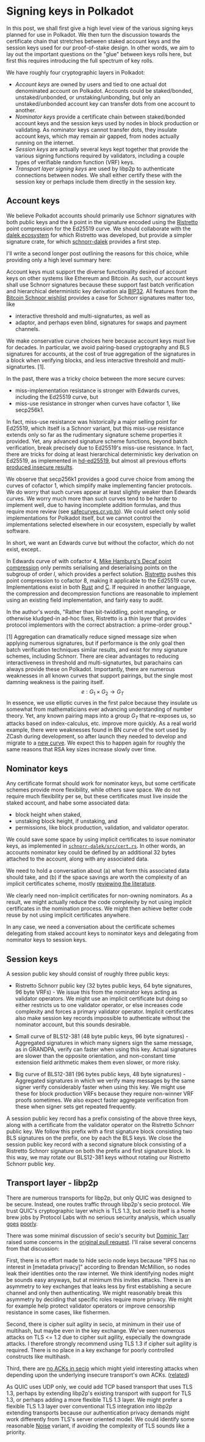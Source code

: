 # Signing keys in Polkadot

In this post, we shall first give a high level view of the various signing keys planned for use in Polkadot.  We then turn the discussion towards the certificate chain that stretches between staked account keys and the session keys used for our proof-of-stake design.  In other words, we aim to lay out the important questions on the "glue" between keys rolls here, but first this requires introducing the full spectrum of key rolls.

We have roughly four cryptographic layers in Polkadot:

 - *Account keys* are owned by users and tied to one actual dot denominated account on Polkadot.  Accounts could be staked/bonded, unstaked/unbonded, or unstaking/unbonding, but only an unstaked/unbonded account key can transfer dots from one account to another. 
 - *Nominator keys* provide a certificate chain between staked/bonded account keys and the session keys used by nodes in block production or validating.  As nominator keys cannot transfer dots, they insulate account keys, which may remain air gapped, from nodes actually running on the internet.
 - *Session keys* are actually several keys kept together that provide the various signing functions required by validators, including a couple types of verifiable random function (VRF) keys.
 - *Transport layer signing keys* are used by libp2p to authenticate connections between nodes.  We shall either certify these with the session key or perhaps include them directly in the session key.


## Account keys

We believe Polkadot accounts should primarily use Schnorr signatures with both public keys and the `R` point in the signature encoded using the [Ristretto](https://ristretto.group) point compression for the Ed25519 curve.  We should collaborate with the [dalek ecosystem](https://github.com/dalek-cryptography) for which Ristretto was developed, but provide a simpler signature crate, for which [schnorr-dalek](https://github.com/w3f/schnorr-dalek) provides a first step.

I'll write a second longer post outlining the reasons for this choice, while providing only a high level summary here:

Account keys must support the diverse functionality desired of account keys on other systems like Ethereum and Bitcoin.  As such, our account keys shall use Schnorr signatures because these support fast batch verification and hierarchical deterministic key derivation ala [BIP32](https://github.com/bitcoin/bips/blob/master/bip-0032.mediawiki#Child_key_derivation_CKD_functions). All features from the [Bitcoin Schnoor wishlist](https://github.com/sipa/bips/blob/bip-schnorr/bip-schnorr.mediawiki) provides a case for Schnorr signatures matter too, like

 - interactive threshold and multi-signaturtes, as well as
 - adaptor, and perhaps even blind, signatures for swaps and payment channels. 

We make conservative curve choices here because account keys must live for decades.  In particular, we avoid pairing-based cryptography and BLS signatures for accounts, at the cost of true aggregation of the signatures in a block when verifying blocks, and less interactive threshold and multi-signaturtes. [1]. 

In the past, there was a tricky choice between the more secure curves:

 - miss-implementation resistance is stronger with Edwards curves, including the Ed25519 curve, but
 - miss-use resistance in stronger when curves have cofactor 1, like secp256k1.

In fact, miss-use resistance was historically a major selling point for Ed25519, which itself is a Schnorr variant, but this miss-use resistance extends only so far as the rudimentary signature scheme properties it provided.  Yet, any advanced signature scheme functions, beyond batch verification, break precisely due to Ed25519's miss-use resistance.  In fact, there are tricks for doing at least hierarchical deterministic key derivation on Ed25519, as implemented in [hd-ed25519](https://github.com/w3f/hd-ed25519), but almost all previous efforts [produced insecure results](https://forum.web3.foundation/t/key-recovery-attack-on-bip32-ed25519/44).

We observe that secp256k1 provides a good curve choice from among the curves of cofactor 1, which simplify make implementing fancier protocols.  We do worry that such curves appear at least slightly weaker than Edwards curves.   We worry much more than such curves tend to be harder to implement well, due to having incomplete addition formulas, and thus require more review (see [safecurves.cr.yp.to](https://safecurves.cr.yp.to)).  We could select only solid implementations for Polkadot itself, but we cannot control the implementations selected elsewhere in our ecosystem, especially by wallet software.

In short, we want an Edwards curve but without the cofactor, which do not exist, except..

In Edwards curve of with cofactor 4, [Mike Hamburg's Decaf point compression](https://www.shiftleft.org/papers/decaf/) only permits serialising and deserialising points on the subgroup of order $l$, which provides a perfect solution.  [Ristretto](https://ristretto.group) pushes this point compression to cofactor 8, making it applicable to the Ed25519 curve.  Implementations exist in both [Rust](https://doc.dalek.rs/curve25519_dalek/ristretto/index.html) and [C](https://github.com/Ristretto/libristretto255).  If required in another language, the compression and decompression functions are reasonable to implement using an existing field implementation, and fairly easy to audit.  

In the author's words, "Rather than bit-twiddling, point mangling, or otherwise kludged-in ad-hoc fixes, Ristretto is a thin layer that provides protocol implementors with the correct abstraction: a prime-order group."


[1] Aggregation can dramatically reduce signed message size when applying numerous signatures, but if performance is the only goal then batch verification techniques similar results, and exist for mny signature schemes, including Schnorr.  There are clear advantages to reducing interactiveness in threshold and multi-signaturtes, but parachains can always provide these on Polkadot.  Importantly, there are numerous weaknesses in all known curves that support pairings, but the single most damning weakness is the pairing itself.  
$$ e : G_1 \times G_2 \to G_T $$
In essence, we use elliptic curves in the first palce because they insulate us somewhat from mathematicians ever advancing understanding of number theory.  Yet, any known pairing maps into a group $G_T$ that re-exposes us, so attacks based on index-calculus, etc. improve more quickly.  As a real world example, there were weaknesses found in BN curve of the sort used by ZCash during development, so after launch they needed to develop and migrate to a [new curve](https://z.cash/blog/new-snark-curve/).  We expect this to happen again for roughly the same reasons that RSA key sizes increase slowly over time.


## Nominator keys

Any certificate format should work for nominator keys, but some certificate schemes provide more flexibility, while others save space.  We do not require much flexibility per se, but these certificates must live inside the staked account, and habe some associated data:

 - block height when staked,
 - unstaking block height, if unstaking, and
 - permissions, like block production, validation, and validator operator.

We could save some space by using implicit certificates to issue nominator keys, as implemented in [`schnorr-dalek/src/cert.rs`](https://github.com/w3f/schnorr-dalek/blob/master/src/cert.rs#L181).  In other words, an accounts nominator key could be defined by an additional 32 bytes attached to the account, along with any associated data.

We need to hold a conversation about (a) what form this associated data should take, and (b) if the space savings are worth the complexity of an implicit certificates scheme, mostly [reviewing the literature](https://github.com/w3f/schnorr-dalek/issues/4).  

We clearly need non-implicit certificates for non-owning nominators.  As a result, we might actually reduce the code complexity by not using implicit certificates in the nomination process.  We might then achieve better code reuse by not using implicit certificates anywhere. 

In any case, we need a conversation about the certificate schemes delegating from staked account keys to nominator keys and delegating from nominator keys to session keys.


## Session keys

A session public key should consist of roughly three public keys: 

 - Ristretto Schnorr public key (32 bytes public keys, 64 byte signatures, 96 byte VRFs) - We issue this from the nominator keys acting as validator operators.  We might use an implicit certificate but doing so either restricts us to one validator operator, or else increases code complexity and forces a primary validator operator.  Implicit certificates also make session key records impossible to authenticate without the nominator account, but this sounds desirable.  
 
 - Small curve of BLS12-381 (48 byte public keys, 96 byte signatures) - Aggregated signatures in which many signers sign the same message, as in GRANDPA, verify can faster when using this key.  Actual signatures are slower than the opposite orientation, and non-constant time extension field arithmetic makes them even slower, or more risky.

 - Big curve of BLS12-381 (96 bytes public keys, 48 byte signatures) - Aggregated signatures in which we verify many messages by the same signer verify considerably faster when using this key.  We might use these for block production VRFs because they require non-winner VRF proofs sometimes.  We also expect faster aggregate verification from these when signer sets get repeated frequently. 

A session public key record has a prefix consisting of the above three keys, along with a certificate from the validator operator on the Ristretto Schnorr public key.  We follow this prefix with a first signature block consisting two BLS signatures on the prefix, one by each the BLS keys.  We close the session public key record with a second signature block consisting of a Ristretto Schnorr signature on both the prefix and first signature block.  In this way, we may rotate our BLS12-381 keys without rotating our Ristretto Schnorr public key.

## Transport layer - libp2p

There are numerous transports for libp2p, but only QUIC was designed to be secure.  Instead, one routes traffic through libp2p's secio protocol.  We trust QUIC's cryptographic layer which is TLS 1.3, but secio itself is a home brew jobs by Protocol Labs with no serious security analysis, which usually [goes](https://github.com/tendermint/tendermint/issues/3010) [poorly](https://github.com/tendermint/kms/issues/111).  

There was some minimal discussion of secio's security but [Dominic Tarr](https://github.com/auditdrivencrypto/secure-channel/blob/master/prior-art.md#ipfss-secure-channel) raised some concerns in the [original pull request](https://github.com/ipfs/go-ipfs/pull/34).  I'll raise several concerns from that discussion:  

First, there is no effort made to hide secio node keys because "IPFS has no interest in [metadata privacy]" according to Brendan McMillion, so nodes leak their identities onto the raw internet.  We think identifying nodes might be sounds easy anyways, but at minimum this invites attacks.  There is an asymmetry to key exchanges that leaks less by first establishing a secure channel and only then authenticating.  We might reasonably break this asymmetry by deciding that specific roles require more privacy.  We might for example help protect validator operators or improve censorship resistance in some cases, like fishermen. 

Second, there is cipher suit agility in secio, at minimum in their use of multihash, but maybe even in the key exchange.  We've seen numerous attacks on TLS <= 1.2 due to cipher suit agility, especially the downgrade attacks.  I therefore strongly recommend using TLS 1.3 if cipher suit agility is required.  There is no place in a key exchange for poorly controlled constructs like multihash.

Third, there are [no ACKs in secio](https://github.com/libp2p/go-libp2p-secio/issues/12) which might yield interesting attacks when depending upon the underlying insecure transport's own ACKs.  ([related](https://github.com/OpenBazaar/openbazaar-go/issues/483))

As QUIC uses UDP only, we could add TCP based transport that uses TLS 1.3, perhaps by extending libp2p's existing transport with support for TLS 1.3, or perhaps adding a more flexible TLS 1.3 layer.  We might prefer a flexible TLS 1.3 layer over conventional TLS integration into libp2p extending transports because our authentication privacy demands might work differently from TLS's server oriented model.  We could identify some reasonable [Noise](https://noiseprotocol.org/noise.html) variant, if avoiding the complexity of TLS sounds like a priority.  

